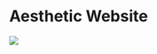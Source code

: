 <h1>Aesthetic Website</h1>
<img src="https://cdn.discordapp.com/attachments/842109729769127946/926871776812761179/ezgif.com-gif-maker.gif"/>


